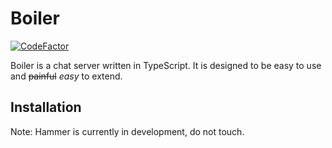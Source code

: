 # Boiler

[![CodeFactor](https://www.codefactor.io/repository/github/hammer-institute/boiler/badge)](https://www.codefactor.io/repository/github/Chrono-byte/boiler)

Boiler is a chat server written in TypeScript. It is designed to be easy to use and ~~painful~~ *easy* to extend.

## Installation

Note: Hammer is currently in development, do not touch.
